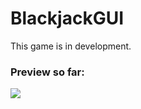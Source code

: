 # BlackjackGUI
This game is in development.

### Preview so far:
![](https://i.imgur.com/DhIGJCX.png)
